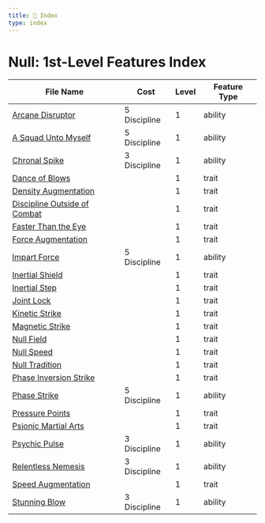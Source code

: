 ```yaml
---
title: 📑 Index
type: index
---
```


# Null: 1st-Level Features Index

| File Name                                                             | Cost         | Level | Feature Type |
| --------------------------------------------------------------------- | ------------ | ----- | ------------ |
| [Arcane Disruptor](../Arcane%20Disruptor)                             | 5 Discipline | 1     | ability      |
| [A Squad Unto Myself](../A%20Squad%20Unto%20Myself)                   | 5 Discipline | 1     | ability      |
| [Chronal Spike](../Chronal%20Spike)                                   | 3 Discipline | 1     | ability      |
| [Dance of Blows](../Dance%20of%20Blows)                               |              | 1     | trait        |
| [Density Augmentation](../Density%20Augmentation)                     |              | 1     | trait        |
| [Discipline Outside of Combat](../Discipline%20Outside%20of%20Combat) |              | 1     | trait        |
| [Faster Than the Eye](../Faster%20Than%20the%20Eye)                   |              | 1     | trait        |
| [Force Augmentation](../Force%20Augmentation)                         |              | 1     | trait        |
| [Impart Force](../Impart%20Force)                                     | 5 Discipline | 1     | ability      |
| [Inertial Shield](../Inertial%20Shield)                               |              | 1     | trait        |
| [Inertial Step](../Inertial%20Step)                                   |              | 1     | trait        |
| [Joint Lock](../Joint%20Lock)                                         |              | 1     | trait        |
| [Kinetic Strike](../Kinetic%20Strike)                                 |              | 1     | trait        |
| [Magnetic Strike](../Magnetic%20Strike)                               |              | 1     | trait        |
| [Null Field](../Null%20Field)                                         |              | 1     | trait        |
| [Null Speed](../Null%20Speed)                                         |              | 1     | trait        |
| [Null Tradition](../Null%20Tradition)                                 |              | 1     | trait        |
| [Phase Inversion Strike](../Phase%20Inversion%20Strike)               |              | 1     | trait        |
| [Phase Strike](../Phase%20Strike)                                     | 5 Discipline | 1     | ability      |
| [Pressure Points](../Pressure%20Points)                               |              | 1     | trait        |
| [Psionic Martial Arts](../Psionic%20Martial%20Arts)                   |              | 1     | trait        |
| [Psychic Pulse](../Psychic%20Pulse)                                   | 3 Discipline | 1     | ability      |
| [Relentless Nemesis](../Relentless%20Nemesis)                         | 3 Discipline | 1     | ability      |
| [Speed Augmentation](../Speed%20Augmentation)                         |              | 1     | trait        |
| [Stunning Blow](../Stunning%20Blow)                                   | 3 Discipline | 1     | ability      |
